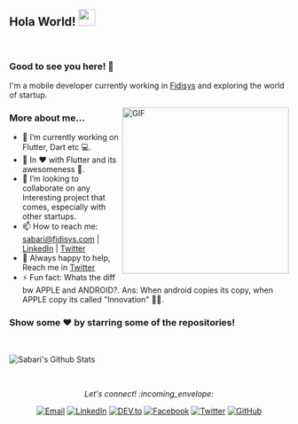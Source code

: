 ## Hola World! <img src="https://raw.githubusercontent.com/iampavangandhi/iampavangandhi/master/gifs/Hi.gif" width="30px"></h2>


<br />

### Good to see you here! 🤩

I'm a mobile developer currently working in [Fidisys](https://www.linkedin.com/company/fidisys) and exploring the world of startup.

<img align="right" alt="GIF" width="300px" height="300px" src="https://media.giphy.com/media/13HBDT4QSTpveU/giphy.gif" />

### More about me...

- 🔭 I’m currently working on Flutter, Dart etc 💻.
- 🌱 In ♥️ with Flutter and its awesomeness 🚀.
- 👯 I’m looking to collaborate on any Interesting project that comes, especially with other startups.
- 📫 How to reach me: sabari@fidisys.com | [LinkedIn](https://www.linkedin.com/in/sabarinathan-in/) | [Twitter](https://twitter.com/nathansdev)
- 💬 Always happy to help, Reach me in [Twitter](https://twitter.com/nathansdev)
- ⚡  Fun fact: Whats the diff bw APPLE and ANDROID?. Ans: When android copies its copy, when APPLE copy its called "Innovation" 👨‍💻.

### Show some ❤️ by starring some of the repositories!

<br />


![Sabari's Github Stats](https://github-readme-stats.vercel.app/api?username=nathansdev&show_icons=true&title_color=fff&icon_color=79ff97&text_color=9f9f9f&bg_color=151515)

<br />

<p align="center"> 
  <i> Let's connect! :incoming_envelope: </i>
</p>

<p align="center">
<a href="mailto:sabari@fidisys.com" target="_blank"><img src="https://img.shields.io/badge/-Gmail-c14438?style=flat-square&logo=Gmail&logoColor=white" alt="Email"></a>
<a href="https://www.linkedin.com/in/sabarinathan-in/" target="_blank"><img src="https://img.shields.io/badge/LinkedIn-%230077B5.svg?&style=flat-square&logo=linkedin&logoColor=white" alt="LinkedIn"></a>
<a href="https://dev.to/nathansdev" target="_blank"><img src="https://img.shields.io/badge/DEV-%230A0A0A.svg?&style=flat-square&logo=DEV.to&logoColor=white" alt="DEV.to"></a>
<a href="https://www.facebook.com/sabari.nathan.441" target="_blank"><img src="https://img.shields.io/badge/Facebook-%231877F2.svg?&style=flat-square&logo=facebook&logoColor=white" alt="Facebook"></a>
<a href="https://twitter.com/nathansdev" target="_blank"><img src="https://img.shields.io/badge/-Twitter-1ca0f1?style=flat-square&labelColor=1ca0f1&logo=twitter&logoColor=white" alt="Twitter"></a>
<a href="https://github.com/nathansdev/" target="_blank"><img src="https://img.shields.io/badge/-GitHub-181717?style=flat-square&logo=github" alt="GitHub"></a>
</p> 
